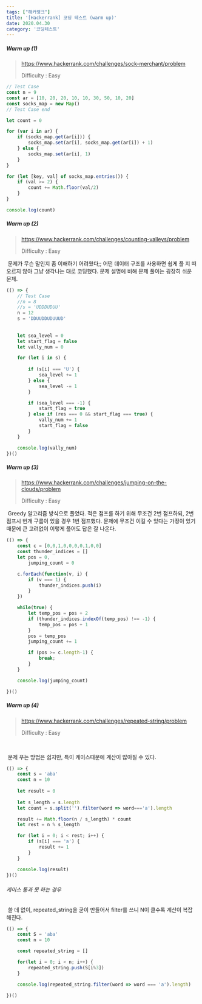 ```yaml
---
tags: ["해커랭크"]
title: '[Hackerrank] 코딩 테스트 (warm up)'
date: 2020.04.30
category: '코딩테스트'
---
```


##### Warm up (1)

>  https://www.hackerrank.com/challenges/sock-merchant/problem
>
>  Difficulty : Easy

```javascript
// Test Case
const n = 9
const ar = [10, 20, 20, 10, 10, 30, 50, 10, 20]
const socks_map = new Map()
// Test Case end

let count = 0

for (var i in ar) {
    if (socks_map.get(ar[i])) {
        socks_map.set(ar[i], socks_map.get(ar[i]) + 1)
    } else {
        socks_map.set(ar[i], 1)
    }
}

for (let [key, val] of socks_map.entries()) {
    if (val >= 2) {
        count += Math.floor(val/2)
    }
}

console.log(count)
```





##### Warm up (2)

> https://www.hackerrank.com/challenges/counting-valleys/problem
>
> Difficulty : Easy

​	문제가 무슨 말인지 좀 이해하기 어려웠다;; 어떤 데이터 구조를 사용하면 쉽게 풀 지 떠오르지 않아 그냥 생각나는 대로 코딩했다. 문제 설명에 비해 문제 풀이는 굉장히 쉬운 문제.

```javascript
(() => {
	// Test Case
    //n = 8
    //s = 'UDDDUDUU'
    n = 12
    s = 'DDUUDDUDUUUD'
    
    
    let sea_level = 0
    let start_flag = false
    let vally_num = 0

    for (let i in s) {
        
        if (s[i] === 'U') {
            sea_level += 1
        } else {
            sea_level -= 1
        }

        if (sea_level === -1) {
            start_flag = true
        } else if (res === 0 && start_flag === true) {
            vally_num += 1
            start_flag = false
        }
    }

    console.log(vally_num)
})()
```



##### Warm up (3)

> https://www.hackerrank.com/challenges/jumping-on-the-clouds/problem
>
> Difficulty : Easy

​	Greedy 알고리즘 방식으로 풀었다. 적은 점프를 하기 위해 무조건 2번 점프하되, 2번 점프시 번개 구름이 있을 경우 1번 점프했다. 문제에 무조건 이길 수 있다는 가정이 있기 때문에 큰 고려없이 이렇게 풀어도 답은 잘 나온다.

```javascript
(() => {
    const c = [0,0,1,0,0,0,0,1,0,0]
    const thunder_indices = []
    let pos = 0,
        jumping_count = 0

    c.forEach(function(v, i) {
        if (v === 1) {
            thunder_indices.push(i)
        }
    })

    while(true) {        
        let temp_pos = pos + 2
        if (thunder_indices.indexOf(temp_pos) !== -1) {
            temp_pos = pos + 1
        }
        pos = temp_pos
        jumping_count += 1

        if (pos >= c.length-1) {
            break;
        }
    }

    console.log(jumping_count)

})()
```



##### Warm up (4)

> https://www.hackerrank.com/challenges/repeated-string/problem
>
> Difficulty : Easy

​	

​	문제 푸는 방법은 쉽지만, 특이 케이스때문에 계산이 많아질 수 있다.

```javascript
(() => {
    const s = 'aba'
    const n = 10
    
    let result = 0
    
    let s_length = s.length
    let count = s.split('').filter(word => word==='a').length

    result += Math.floor(n / s_length) * count
    let rest = n % s_length

    for (let i = 0; i < rest; i++) {
        if (s[i] === 'a') {
            result += 1
        }
    }

    console.log(result)
})()
```

###### 케이스 통과 못 하는 경우

​	쓸 데 없이, repeated_string을 굳이 만들어서 filter를 쓰니 N이 클수록 계산이 복잡해진다.

```javascript
(() => {
    const S = 'aba'
    const n = 10

    const repeated_string = []

    for(let i = 0; i < n; i++) {
        repeated_string.push(S[i%3])
    }

    console.log(repeated_string.filter(word => word === 'a').length)
    
})()
```

